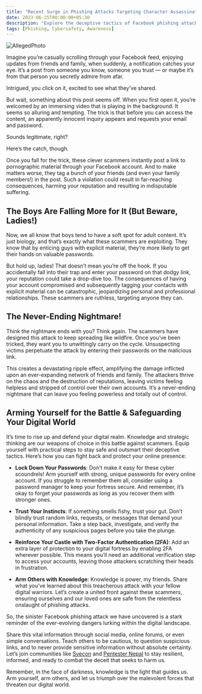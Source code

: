 ```yaml
---
title: "Recent Surge in Phishing Attacks Targeting Character Assassination"
date: 2023-06-25T00:00:00+05:30
description: "Explore the deceptive tactics of Facebook phishing attacks targeting character assassination. Learn how to safeguard your digital presence and protect your reputation from these cunning cybercriminals."
tags: [Phishing, Cybersafety, Awareness]
---
```


![AllegedPhoto](https://miro.medium.com/v2/resize:fit:828/format:webp/1*DtXqLJvAh5A2TXxhyjR8Aw.jpeg)


Imagine you’re casually scrolling through your Facebook feed, enjoying updates from friends and family, when suddenly, a notification catches your eye. It’s a post from someone you know, someone you trust — or maybe it’s from that person you secretly admire from afar.

Intrigued, you click on it, excited to see what they’ve shared.

But wait, something about this post seems off. When you first open it, you’re welcomed by an immersing video that is playing in the background. It seems so alluring and tempting. The trick is that before you can access the content, an apparently innocent inquiry appears and requests your email and password.

Sounds legitimate, right?

Here’s the catch, though.

Once you fall for the trick, these clever scammers instantly post a link to pornographic material through your Facebook account. And to make matters worse, they tag a bunch of your friends (and even your family members!) in the post. Such a violation could result in far-reaching consequences, harming your reputation and resulting in indisputable suffering.

## The Boys Are Falling More for It (But Beware, Ladies!)

Now, we all know that boys tend to have a soft spot for adult content. It’s just biology, and that’s exactly what these scammers are exploiting. They know that by enticing guys with explicit material, they’re more likely to get their hands on valuable passwords. 

But hold up, ladies! That doesn’t mean you’re off the hook. If you accidentally fall into their trap and enter your password on that dodgy link, your reputation could take a drop-dive too. The consequences of having your account compromised and subsequently tagging your contacts with explicit material can be catastrophic, jeopardizing personal and professional relationships. These scammers are ruthless, targeting anyone they can.

## The Never-Ending Nightmare!

Think the nightmare ends with you? Think again. The scammers have designed this attack to keep spreading like wildfire. Once you’ve been tricked, they want you to unwittingly carry on the cycle. Unsuspecting victims perpetuate the attack by entering their passwords on the malicious link. 

This creates a devastating ripple effect, amplifying the damage inflicted upon an ever-expanding network of friends and family. The attackers thrive on the chaos and the destruction of reputations, leaving victims feeling helpless and stripped of control over their own accounts. It’s a never-ending nightmare that can leave you feeling powerless and totally out of control.

## Arming Yourself for the Battle & Safeguarding Your Digital World

It’s time to rise up and defend your digital realm. Knowledge and strategic thinking are our weapons of choice in this battle against scammers. Equip yourself with practical steps to stay safe and outsmart their deceptive tactics. Here’s how you can fight back and protect your online presence:

- **Lock Down Your Passwords**: Don’t make it easy for these cyber scoundrels! Arm yourself with strong, unique passwords for every online account. If you struggle to remember them all, consider using a password manager to keep your fortress secure. And remember, it’s okay to forget your passwords as long as you recover them with stronger ones.

- **Trust Your Instincts**: If something smells fishy, trust your gut. Don’t blindly trust random links, requests, or messages that demand your personal information. Take a step back, investigate, and verify the authenticity of any suspicious pages before you take the plunge.

- **Reinforce Your Castle with Two-Factor Authentication (2FA)**: Add an extra layer of protection to your digital fortress by enabling 2FA wherever possible. This means you’ll need an additional verification step to access your accounts, leaving those attackers scratching their heads in frustration.

- **Arm Others with Knowledge**: Knowledge is power, my friends. Share what you’ve learned about this treacherous attack with your fellow digital warriors. Let’s create a united front against these scammers, ensuring ourselves and our loved ones are safe from the relentless onslaught of phishing attacks.

So, the sinister Facebook phishing attack we have uncovered is a stark reminder of the ever-evolving dangers lurking within the digital landscape.

Share this vital information through social media, online forums, or even simple conversations. Teach others to be cautious, to question suspicious links, and to never provide sensitive information without absolute certainty. Let’s join communities like [Syecon](https://discord.gg/k7nHjEuTHq) and [Pentester Nepal](https://www.facebook.com/groups/pentesternepal) to stay resilient, informed, and ready to combat the deceit that seeks to harm us.

Remember, in the face of darkness, knowledge is the light that guides us. Arm yourself, arm others, and let us triumph over the malevolent forces that threaten our digital world.
